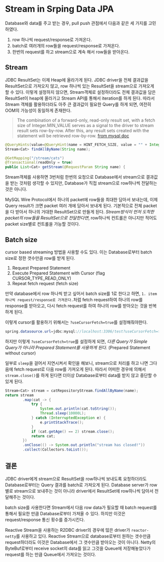 # Stream in Srping Data JPA

Database와 data를 주고 받는 경우, pull push 관점에서 다음과 같은 세 가지를 고민하였다.
1. row 하나씩 request/response로 가져온다.
2. batch로 여러개의 row들을 request/response로 가져온다.
3. 한번의 request를 하고 stream으로 계속 해서 row들을 받아온다.

## Stream

JDBC ResultSet는 이제 Heap에 올라가게 된다. JDBC driver을 전체 결과값을 ResultSet으로 가져오지 않고, row 하나씩 있는 ResultSet을 stream으로 가져오게 할 수 있다. 이렇게 설정하지 않으면, Stream객체로 설정하더라도 전체 결과값을 담은 ResultSet이 heap에 올라가고 Stream API를 통해서 iteration를 하게 된다. 따라서 Stream 객체를 활용하더라도 아주 큰 결과값이 필요한 Query를 하게 되면, 여전히 OOM의 가능성이 동일하게 존재한다.

> The combination of a forward-only, read-only result set, with a fetch size of Integer.MIN_VALUE serves as a signal to the driver to stream result sets row-by-row. After this, any result sets created with the statement will be retrieved row-by-row. [from mysql doc](https://dev.mysql.com/doc/connector-j/5.1/en/connector-j-reference-implementation-notes.html)

```java
@QueryHints(value=@QueryHint(name = HINT_FETCH_SIZE, value = "" + Integer.MIN_VALUE))
Stream<Cat> findAllByName(String name);
```

```java
@GetMapping("/stream/cats")
@Transactional(readOnly = true)
public List<Cat> getStream(@RequestParam String name) {
```

Stream객체를 사용하면 3번처럼 한번의 요청으로 Database에서 stream으로 결과값을 받는 것처럼 생각할 수 있지만, Database가 직접 stream으로 row하나씩 전달하는 것은 아니다.

MySQL Wire Protocol에서 하나의 packet에 row들을 최대한 담아서 보내는데, 이제 Query result가 크면 packet 여러 개에 담아서 보내게 된다. 기본적으로 전체 packet을 다 받아서 하나의 거대한 ResultSet으로 만들게 된다. _Stream방식이 먼저 도착한 packet의 row들을 ResultSet으로 전달한다면_, row하나씩 컨트롤은 아니지만 적어도 packet size별로 컨트롤을 가능할 것이다.

## Batch size

cursor based streaming 방법을 사용할 수도 있다. 이는 Database로부터 batch size로 정한 갯수만큼 row를 받게 된다.

1. Request Prepared Statement
2. Execute Prepared Statement with Cursor (flag CURSOR_TYPE_READ_ONLY)
3. Repeat fetch request (fetch size)

만약 database에서 row 하나씩 받고 싶어서 batch size를 1로 한다고 하면, `1. item 하나씩 request/response로 가져온다.`처럼 fetch request하여 하나의 row를 response를 받아오고, 다시 fetch request를 하여 하나의 row를 받아오는 것을 반복하게 된다.

이렇게 cursor를 활용하기 위해서는 `?useCursorFetch=true`를 설정해줘야한다.

```java
spring.datasource.url=jdbc:mysql://localhost:3306/test?useCursorFetch=true
```

하지만 이렇게 `?useCursorFetch=true`를 설정하게 되면, _다른 Query가 Simple Query가 아니라 Prepared Statement를 사용하게 된다._ (Prepared Statement without cursor)

일부로 `sleep`을 걸어서 지연시켜서 확인을 해보니, stream으로 처리를 하고 나면 그다음에 fetch request로 다음 row를 가져오게 된다. 따라서 어떠한 경우에 의해서 `stream.close()`를 하게 된다면 더이상 Database로부터 data를 받지 않고 중단할 수 있게 된다.

```java
Stream<Cat> stream = catRepositoryStream.findAllByName(name);
return stream
        .map(cat -> {
            try {
                System.out.println(cat.toString());
                Thread.sleep(10000L);
            } catch (InterruptedException e) {
                e.printStackTrace();
            }
            if (cat.getAge() == 2) stream.close();
            return cat;
        })
        .onClose(() -> System.out.println("stream has closed!"))
        .collect(Collectors.toList());
```

## 결론

JDBC driver에게 stream으로 ResultSet을 row하나씩 보내도록 요청하더라도 Database로부터는 Query 결과를 batch로 가져오게 된다. Database server가 row별로 stream으로 보내주는 것이 아니라 driver에서 ResultSet에 row하나씩 담아서 전달해주는 것이다.

batch size를 사용한다면 Stream에서 다음 row data가 필요할 때 batch request를 통해서 필요한 만큼 Database로부터 가져올 수 있다. 하지만 이것은 request/response 통신 횟수를 증가시킨다.

Reactive Stream을 사용하는 R2DBC driver의 경우에 많은 driver가 `reactor-netty`를 사용하고 있다. Reactive Stream으로 database로부터 원하는 갯수만큼 request하더라도 이것은 Database에서 그 갯수만큼 받아오는 것이 아니다. Netty의 ByteBuf로부터 receive socket의 data를 읽고 그것을 Queue에 저장해놓았다가 request를 하는 만큼 Queue에서 가져오는 것이다.